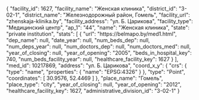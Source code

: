 {
    "facility_id": 1627,
    "facility_name": "Женская клиника",
    "district_id": "3-02-1",
    "district_name": "Железнодорожный район, Гомель",
    "facility_url": "zhenskaja-klinika.by",
    "facility_address": "ул. Б. Царикова",
    "facility_type": "Медицинский центр",
    "ap_1": "44",
    "name": "Женская клиника",
    "state": "private institution",
    "stats": [
        {
            "url": "https:\/\/belmapo.by\/med1.html",
            "dep_name": null,
            "date_year": null,
            "num_beds_dep": null,
            "num_deps_year": null,
            "num_doctors_dep": null,
            "num_doctors_med": null,
            "year_of_closing": null,
            "year_of_opening": "2005",
            "beds_in_hospital_key": 740,
            "num_beds_facility_year": null,
            "healthcare_facility_key": 1627
        }
    ],
    "med_id": 10217869,
    "address": "ул. Б. Царикова",
    "coord_x_y": {
        "crs": {
            "type": "name",
            "properties": {
                "name": "EPSG:4326"
            }
        },
        "type": "Point",
        "coordinates": [
            30.9576,
            52.4469
        ]
    },
    "place_name": "Гомель",
    "place_type": "city",
    "year_of_closing": null,
    "year_of_opening": "2012",
    "healthcare_facility_key": 1627,
    "administrative_division_id": "3-02-1"
}